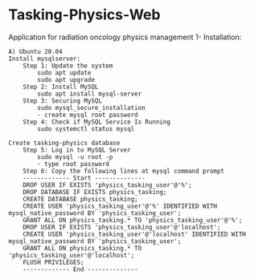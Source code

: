 # Tasking-Physics-Web
Application for radiation oncology physics management
1- Installation:

	A) Ubuntu 20.04
	Install mysqlserver:
		Step 1: Update the system
			sudo apt update
			sudo apt upgrade
		Step 2: Install MySQL
			sudo apt install mysql-server
		Step 3: Securing MySQL
			sudo mysql_secure_installation
			- create mysql root password
		Step 4: Check if MySQL Service Is Running
			sudo systemctl status mysql
			
	Create tasking-physics database
		Step 5: Log in to MySQL Server
			sudo mysql -u root -p
			- type root password
		Step 6: Copy the following lines at mysql command prompt
		------------- Start --------------
		DROP USER IF EXISTS 'physics_tasking_user'@'%';
		DROP DATABASE IF EXISTS physics_tasking;
		CREATE DATABASE physics_tasking;   
		CREATE USER 'physics_tasking_user'@'%' IDENTIFIED WITH mysql_native_password BY 'physics_tasking_user';
		GRANT ALL ON physics_tasking.* TO 'physics_tasking_user'@'%';
		DROP USER IF EXISTS 'physics_tasking_user'@'localhost';
		CREATE USER 'physics_tasking_user'@'localhost' IDENTIFIED WITH mysql_native_password BY 'physics_tasking_user';
		GRANT ALL ON physics_tasking.* TO 'physics_tasking_user'@'localhost';
		FLUSH PRIVILEGES;
		------------- End --------------
